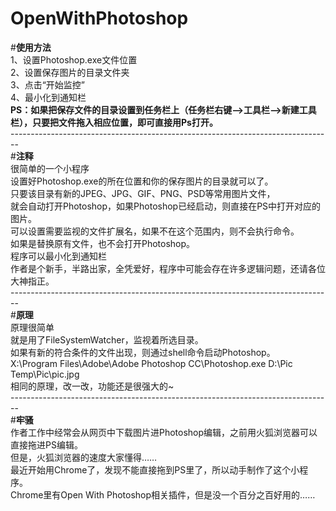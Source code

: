 # OpenWithPhotoshop
#<b>使用方法</b></br>
1、设置Photoshop.exe文件位置</br>
2、设置保存图片的目录文件夹</br>
3、点击“开始监控”</br>
4、最小化到通知栏</br>
<b>PS：如果把保存文件的目录设置到任务栏上（任务栏右键——>工具栏——>新建工具栏），只要把文件拖入相应位置，即可直接用Ps打开。</b></br>
--------------------------------------------------------------------------------</br>
#<b>注释</b></br>
很简单的一个小程序</br>
设置好Photoshop.exe的所在位置和你的保存图片的目录就可以了。</br>
只要该目录有新的JPEG、JPG、GIF、PNG、PSD等常用图片文件，</br>
就会自动打开Photoshop，如果Photoshop已经启动，则直接在PS中打开对应的图片。</br>
可以设置需要监视的文件扩展名，如果不在这个范围内，则不会执行命令。</br>
如果是替换原有文件，也不会打开Photoshop。</br>
程序可以最小化到通知栏</br>
作者是个新手，半路出家，全凭爱好，程序中可能会存在许多逻辑问题，还请各位大神指正。</br>
--------------------------------------------------------------------------------</br>
#<b>原理</b></br>
原理很简单</br>
就是用了FileSystemWatcher，监视着所选目录。</br>
如果有新的符合条件的文件出现，则通过shell命令启动Photoshop。</br>
X:\Program Files\Adobe\Adobe Photoshop CC\Photoshop.exe D:\Pic Temp\Pic\pic.jpg</br>
相同的原理，改一改，功能还是很强大的~</br>
--------------------------------------------------------------------------------</br>
#<b>牢骚</b></br>
作者工作中经常会从网页中下载图片进Photoshop编辑，之前用火狐浏览器可以直接拖进PS编辑。</br>
但是，火狐浏览器的速度大家懂得……</br>
最近开始用Chrome了，发现不能直接拖到PS里了，所以动手制作了这个小程序。</br>
Chrome里有Open With Photoshop相关插件，但是没一个百分之百好用的……

